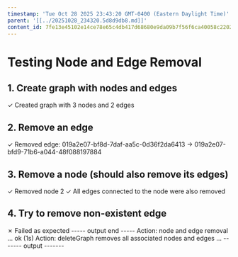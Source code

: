 ```yaml
---
timestamp: 'Tue Oct 28 2025 23:43:20 GMT-0400 (Eastern Daylight Time)'
parent: '[[../20251028_234320.5d8d9db8.md]]'
content_id: 7fe13e45102e14ce78e65c4db417d68680e9da09b7f56f6ca40058c2202af8c2
---
```


# Testing Node and Edge Removal

## 1. Create graph with nodes and edges

✓ Created graph with 3 nodes and 2 edges

## 2. Remove an edge

✓ Removed edge: 019a2e07-bf8d-7daf-aa5c-0d36f2da6413 → 019a2e07-bfd9-71b6-a044-48f088197884

## 3. Remove a node (should also remove its edges)

✓ Removed node 2
✓ All edges connected to the node were also removed

## 4. Try to remove non-existent edge

✗ Failed as expected
\----- output end -----
Action: node and edge removal ... ok (1s)
Action: deleteGraph removes all associated nodes and edges ...
\------- output -------
